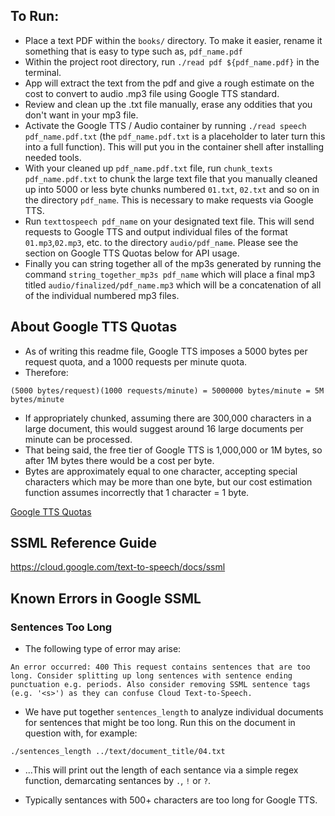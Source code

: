 ## To Run:

* Place a text PDF within the `books/` directory. To make it easier, rename it something that is easy to type such as, `pdf_name.pdf`
* Within the project root directory, run `./read pdf ${pdf_name.pdf}` in the terminal.
* App will extract the text from the pdf and give a rough estimate on the cost to convert to audio .mp3 file using Google TTS standard.
* Review and clean up the .txt file manually, erase any oddities that you don't want in your mp3 file.
* Activate the Google TTS / Audio container by running `./read speech pdf_name.pdf.txt` (the `pdf_name.pdf.txt` is a placeholder to later turn this into a full function). This will put you in the container shell after installing needed tools.
* With your cleaned up `pdf_name.pdf.txt` file, run `chunk_texts pdf_name.pdf.txt` to chunk the large text file that you manually cleaned up into 5000 or less byte chunks numbered `01.txt`, `02.txt` and so on in the directory `pdf_name`. This is necessary to make requests via Google TTS.
* Run `texttospeech pdf_name` on your designated text file. This will send requests to Google TTS and output individual files of the format `01.mp3`,`02.mp3`, etc. to the directory `audio/pdf_name`. Please see the section on Google TTS Quotas below for API usage.
* Finally you can string together all of the mp3s generated by running the command `string_together_mp3s pdf_name` which will place a final mp3 titled `audio/finalized/pdf_name.mp3` which will be a concatenation of all of the individual numbered mp3 files.

## About Google TTS Quotas

* As of writing this readme file, Google TTS imposes a 5000 bytes per request quota, and a 1000 requests per minute quota.
* Therefore:

```
(5000 bytes/request)(1000 requests/minute) = 5000000 bytes/minute = 5M bytes/minute
```

* If appropriately chunked, assuming there are 300,000 characters in a large document, this would suggest around 16 large documents per minute can be processed.
* That being said, the free tier of Google TTS is 1,000,000 or 1M bytes, so after 1M bytes there would be a cost per byte.
* Bytes are approximately equal to one character, accepting special characters which may be more than one byte, but our cost estimation function assumes incorrectly that 1 character = 1 byte.


[Google TTS Quotas](https://cloud.google.com/text-to-speech/quotas)


## SSML Reference Guide

https://cloud.google.com/text-to-speech/docs/ssml

## Known Errors in Google SSML

### Sentences Too Long

* The following type of error may arise:

`An error occurred: 400 This request contains sentences that are too long. Consider splitting up long sentences with sentence ending punctuation e.g. periods. Also consider removing SSML sentence tags (e.g. '<s>') as they can confuse Cloud Text-to-Speech.`

* We have put together `sentences_length` to analyze individual documents for sentences that might be too long. Run this on the document in question with, for example:

```
./sentences_length ../text/document_title/04.txt
```

* ...This will print out the length of each sentance via a simple regex function, demarcating sentances by `.`, `!` or `?`.

* Typically sentances with 500+ characters are too long for Google TTS.